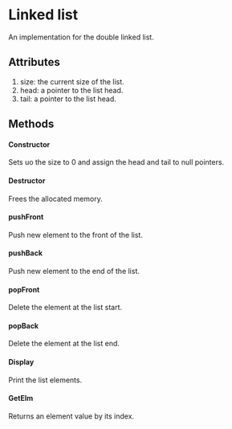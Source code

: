 # Linked list
An implementation for the double linked list.

## Attributes
1. size: the current size of the list.
2. head: a pointer to the list head.
3. tail: a pointer to the list head.

## Methods
#### Constructor
Sets uo the size to 0 and assign the head and tail to null pointers.

#### Destructor
Frees the allocated memory.

#### pushFront
Push new element to the front of the list.

#### pushBack
Push new element to the end of the list.

#### popFront
Delete the element at the list start.

#### popBack
Delete the element at the list end.

#### Display
Print the list elements.

#### GetElm
Returns an element value by its index.
